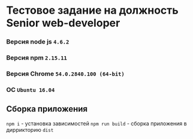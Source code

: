 # Тестовое задание на должность Senior web-developer
### Версия node js `4.6.2`
### Версия npm `2.15.11`
### Версия Chrome `54.0.2840.100 (64-bit)`
### ОС `Ubuntu 16.04`

## Сборка приложения
`npm i` - установка зависимостей
`npm run build` - сборка приложения в диррикторию `dist`
